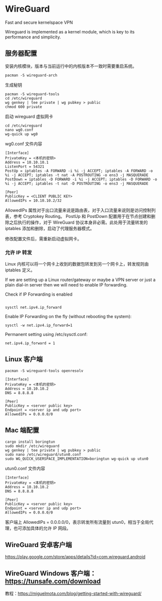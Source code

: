 # WireGuard

Fast and secure kernelspace VPN

Wireguard is implemented as a kernel module, which is key to its performance and simplicity.

## 服务器配置

安装内核模块，版本与当前运行中的内核版本不一致时需要重启系统。

```
pacman -S wireguard-arch
```

生成秘钥

```
pacman -S wireguard-tools
cd /etc/wireguard
wg genkey | tee private | wg pubkey > public
chmod 600 private
```

启动 wireguard 虚拟网卡

```
cd /etc/wireguard
nano wg0.conf
wg-quick up wg0
```

wg0.conf 文件内容

```
[Interface]
PrivateKey = <本机的密钥>
Address = 10.10.10.1
ListenPort = 54321
PostUp = iptables -A FORWARD -i %i -j ACCEPT; iptables -A FORWARD -o %i -j ACCEPT; iptables -t nat -A POSTROUTING -o ens3 -j MASQUERADE
PostDown = iptables -D FORWARD -i %i -j ACCEPT; iptables -D FORWARD -o %i -j ACCEPT; iptables -t nat -D POSTROUTING -o ens3 -j MASQUERADE

[Peer]
PublicKey = <CLIENT PUBLIC KEY>
AllowedIPs = 10.10.10.2/32
```

AllowedIPs 属性对于出口流量来说是路由表，对于入口流量来说则是访问控制列表，参考 Cryptokey Routing。
PostUp 和 PostDown 配置用于在节点创建和删除之后执行的操作，对于 WireGuard 协议本身非必需。此处用于流量转发的 iptables 添加和删除，启动了代理服务器模式。

修改配置文件后，需重新启动虚拟网卡。

### 允许 IP 转发

Linux 内核可以将一个网卡上收到的数据包转发到另一个网卡上，转发规则由 iptables 定义。

If we are setting up a Linux router/gateway or maybe a VPN server or just a plain dial-in server then we will need to enable IP forwarding.

Check if IP Forwarding is enabled

```

sysctl net.ipv4.ip_forward
```

Enable IP Forwarding on the fly (without rebooting the system):

```
sysctl -w net.ipv4.ip_forward=1
```

Permanent setting using /etc/sysctl.conf:

```
net.ipv4.ip_forward = 1
```

## Linux 客户端

```
pacman -S wireguard-tools openresolv
```

```
[Interface]
PrivateKey = <本机的密钥>
Address = 10.10.10.2
DNS = 8.8.8.8

[Peer]
PublicKey = <server public key>
Endpoint = <server ip and udp port>
AllowedIPs = 0.0.0.0/0
```

## Mac 端配置

```
cargo install boringtun
sudo mkdir /etc/wireguard
wg genkey | tee private | wg pubkey > public
sudo nano /etc/wireguard/utun0.conf
sudo WG_QUICK_USERSPACE_IMPLEMENTATION=boringtun wg-quick up utun0
```

utun0.conf 文件内容

```
[Interface]
PrivateKey = <本机的密钥>
Address = 10.10.10.2
DNS = 8.8.8.8

[Peer]
PublicKey = <server public key>
Endpoint = <server ip and udp port>
AllowedIPs = 0.0.0.0/0
```

客户端上 AllowedIPs = 0.0.0.0/0，表示转发所有流量到 utun0，相当于全局代理，也可添加具体的允许 IP 网段。

## WireGuard 安卓客户端

https://play.google.com/store/apps/details?id=com.wireguard.android

## WireGuard Windows 客户端：https://tunsafe.com/download

教程：https://miguelmota.com/blog/getting-started-with-wireguard/
